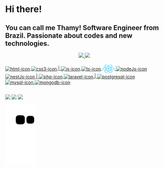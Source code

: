 # Hi there! 
 ## You can call me Thamy! Software Engineer from Brazil. Passionate about codes and new technologies.
  
<div align="center">
  <a href="https://github.com/ThamirysSantos">
  <img height="160em" src="https://github-readme-stats.vercel.app/api?username=ThamirysSantos&show_icons=true&theme=codeSTACKr&include_all_commits=true&count_private=true"/>
  <img height="160em" src="https://github-readme-stats.vercel.app/api/top-langs/?username=ThamirysSantos&layout=compact&langs_count=7&theme=codeSTACKr"/>
</div>
<div style="display: inline_block"><br>
  <img align="center" alt="html-icon" height="30" width="40" src="https://cdn.jsdelivr.net/gh/devicons/devicon/icons/html5/html5-plain.svg" />
  <img align="center" alt="css3-icon" height="30" width="40" src="https://cdn.jsdelivr.net/gh/devicons/devicon/icons/css3/css3-plain.svg" />
  |
  <img align="center" alt="js-icon" height="30" width="40" src="https://cdn.jsdelivr.net/gh/devicons/devicon/icons/javascript/javascript-plain.svg" />     <img align="center" alt="ts-icon" height="30" width="40" src="https://cdn.jsdelivr.net/gh/devicons/devicon/icons/typescript/typescript-plain.svg" />
  <img align="center" alt="reactJs-icon" height="30" width="40" src="https://raw.githubusercontent.com/devicons/devicon/master/icons/react/react-original.svg">
  <img  align="center" alt="nodeJs-icon" height="30" width="40"src="https://cdn.jsdelivr.net/gh/devicons/devicon/icons/nodejs/nodejs-plain-wordmark.svg" />
  <img align="center" alt="nestJs-icon" height="30" width="40" src="https://cdn.jsdelivr.net/gh/devicons/devicon/icons/nestjs/nestjs-plain.svg" />
  |
  <img align="center" alt="php-icon" height="30" width="30" src="https://cdn.jsdelivr.net/gh/devicons/devicon/icons/php/php-plain.svg" />
  <img align="center" alt="laravel-icon" height="30" width="30" src="https://cdn.jsdelivr.net/gh/devicons/devicon/icons/laravel/laravel-plain-wordmark.svg" />
  |
  <img align="center" alt="postgresql-icon" height="30" width="40" src="https://cdn.jsdelivr.net/gh/devicons/devicon/icons/postgresql/postgresql-original.svg" />
  <img align="center" alt="mysql-icon" height="30" width="40" src="https://cdn.jsdelivr.net/gh/devicons/devicon/icons/mysql/mysql-original.svg" />
  <img align="center" alt="mongodb-icon" height="30" width="40" src="https://cdn.jsdelivr.net/gh/devicons/devicon/icons/mongodb/mongodb-plain-wordmark.svg" />
  
  ##
 
<div> 
  <a href="https://instagram.com/djthamysantos" target="_blank"><img src="https://img.shields.io/badge/-Instagram-%23E4405F?style=for-the-badge&logo=instagram&logoColor=white" target="_blank"></a>
  <a href = "mailto:thamirysgoncalves.prog@gmail.com"><img src="https://img.shields.io/badge/-Gmail-%23333?style=for-the-badge&logo=gmail&logoColor=white" target="_blank"></a>
  <a href="https://www.linkedin.com/in/thamirysgoncalves" target="_blank"><img src="https://img.shields.io/badge/-LinkedIn-%230077B5?style=for-the-badge&logo=linkedin&logoColor=white" target="_blank"></a> 
 
  ![Snake animation](https://github.com/ThamirysSantos/ThamirysSantos/blob/output/github-contribution-grid-snake.svg)
 
</div>
